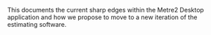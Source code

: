 This documents the current sharp edges within the Metre2 Desktop application and how we propose to move to a new iteration of the estimating software.
